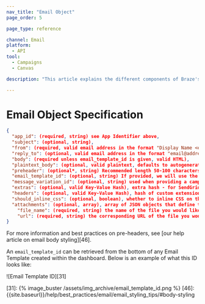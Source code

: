 ```yaml
---
nav_title: "Email Object"
page_order: 5

page_type: reference

channel: Email
platform:
  - API
tool:
  - Campaigns
  - Canvas

description: "This article explains the different components of Braze's Email Object."

---
```

# Email Object Specification

```json
{
  "app_id": (required, string) see App Identifier above,
  "subject": (optional, string),
  "from": (required, valid email address in the format "Display Name <email@address.com>"),
  "reply_to": (optional, valid email address in the format "email@address.com" - defaults to your app group's default reply to if not set) - use "NO_REPLY_TO" to set reply-to address to null,
  "body": (required unless email_template_id is given, valid HTML),
  "plaintext_body": (optional, valid plaintext, defaults to autogenerating plaintext from "body" when this is not set),
  "preheader": (optional*, string) Recommended length 50-100 characters.
  "email_template_id": (optional, string) If provided, we will use the subject/body/should_inline_css values from the given email template UNLESS they are specified here, in which case we will override the provided template,
  "message_variation_id": (optional, string) used when providing a campaign_id to specify which message variation this message should be tracked under,
  "extras": (optional, valid Key-Value Hash), extra hash - for SendGrid customers, this will be passed to SendGrid as Unique Arguments,
  "headers": (optional, valid Key-Value Hash), hash of custom extensions headers. Currently, only supported for SendGrid customers,
  "should_inline_css": (optional, boolean), whether to inline CSS on the body. If not provided, falls back to the default CSS inlining value for the App Group,
  "attachments": (optional, array), array of JSON objects that define the files you need attached, defined by "file_name" and "url" below,
    "file_name": (required, string) the name of the file you would like to attach to your email. You can attach any number of files up to 2MB. This is required if you use "attachments",
    "url": (required, string) the corresponding URL of the file you would like to attach to your email. The file name's extension will be detected automatically from the URL defined below, which should return the appropriate "Content-Type" as a response header. This is required if you use "attachments".
}
```

For more information and best practices on pre-headers, see [our help article on email body styling][46].

An `email_template_id` can be retrieved from the bottom of any Email Template created within the dashboard. Below is an example of what this ID looks like:

![Email Template ID][31]

[31]: {% image_buster /assets/img_archive/email_template_id.png %}
[46]: {{site.baseurl}}/help/best_practices/email/email_styling_tips/#body-styling
